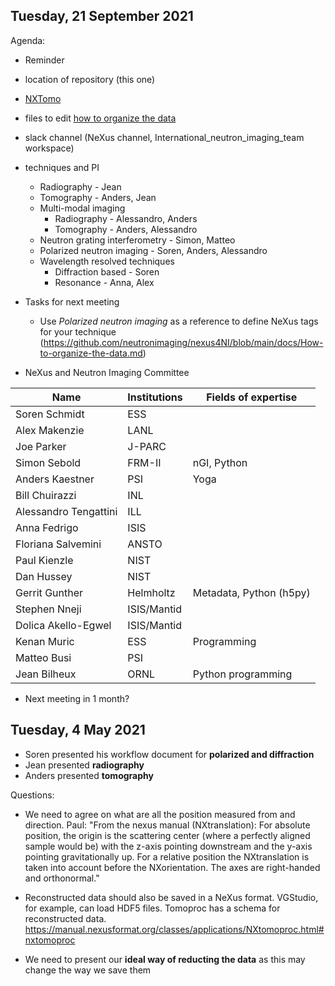 
## Tuesday, 21 September 2021

Agenda:

- Reminder
-   location of repository (this one)
-   [NXTomo](https://manual.nexusformat.org/classes/applications/NXtomo.html)
-   files to edit [how to organize the data](https://github.com/neutronimaging/nexus4NI/blob/main/docs/How-to-organize-the-data.md)
-   slack channel (NeXus channel, International_neutron_imaging_team workspace)
-   techniques and PI
       * Radiography - Jean
       * Tomography - Anders, Jean
       * Multi-modal imaging
           - Radiography - Alessandro, Anders
           - Tomography - Anders, Alessandro
       * Neutron grating interferometry - Simon, Matteo
       * Polarized neutron imaging - Soren, Anders, Alessandro
       * Wavelength resolved techniques
           - Diffraction based - Soren
           - Resonance - Anna, Alex

- Tasks for next meeting
    * Use *Polarized neutron imaging* as a reference to define NeXus tags for your technique (https://github.com/neutronimaging/nexus4NI/blob/main/docs/How-to-organize-the-data.md)

- NeXus and Neutron Imaging Committee

 Name | Institutions | Fields of expertise 
 --- | --- | ---
 Soren Schmidt | ESS |
 Alex Makenzie | LANL |
 Joe Parker | J-PARC |
 Simon Sebold | FRM-II | nGI, Python
 Anders Kaestner | PSI | Yoga
 Bill Chuirazzi | INL |
 Alessandro Tengattini | ILL |
 Anna Fedrigo | ISIS |
 Floriana Salvemini | ANSTO |
 Paul Kienzle | NIST|
 Dan Hussey | NIST |
 Gerrit Gunther | Helmholtz | Metadata, Python (h5py)
 Stephen Nneji | ISIS/Mantid |
 Dolica Akello-Egwel | ISIS/Mantid |
 Kenan Muric | ESS | Programming |
 Matteo Busi | PSI |
 Jean Bilheux | ORNL | Python programming

- Next meeting in 1 month?
   


## Tuesday, 4 May 2021

- Soren presented his workflow document for **polarized and diffraction**
- Jean presented **radiography**
- Anders presented **tomography**

Questions:

-  We need to agree on what are all the position measured from and direction. 
    Paul: "From the nexus manual (NXtranslation): For absolute position, the origin is the scattering center (where a perfectly aligned sample would be) 
    with the z-axis pointing downstream and the y-axis pointing gravitationally up. For a relative position the NXtranslation is taken into account before 
    the NXorientation. The axes are right-handed and orthonormal."

- Reconstructed data should also be saved in a NeXus format. VGStudio, for example, can load HDF5 files. Tomoproc has a schema for reconstructed data.
  https://manual.nexusformat.org/classes/applications/NXtomoproc.html#nxtomoproc
  
- We need to present our **ideal way of reducting the data** as this may change the way we save them
